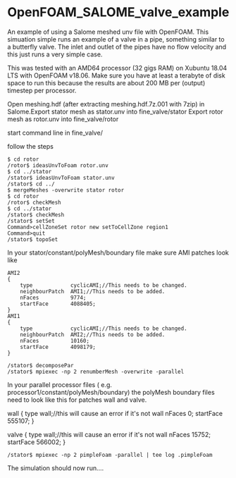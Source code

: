 # OpenFOAM_SALOME_valve_example
An example of using a Salome meshed unv file with OpenFOAM. 
This simuation simple runs an example of a valve in a pipe,
something similar to a butterfly valve. The inlet and outlet
of the pipes have no flow velocity and this just runs
a very simple case. 

This was tested with an AMD64 processor (32 gigs RAM)
on Xubuntu 18.04 LTS with OpenFOAM v18.06.
Make sure you have at least a terabyte of disk space to run
this because the results are about 200 MB per (output) timestep 
per processor.

Open meshing.hdf (after extracting meshing.hdf.7z.001 with 7zip) 
in Salome.Export stator mesh as stator.unv into fine_valve/stator
Export rotor mesh as rotor.unv into fine_valve/rotor

start command line in fine_valve/

follow the steps

	$ cd rotor 
	/rotor$ ideasUnvToFoam rotor.unv
	$ cd ../stator 
	/stator$ ideasUnvToFoam stator.unv
	/stator$ cd ../ 
	$ mergeMeshes -overwrite stator rotor
	$ cd rotor 
	/rotor$ checkMesh
	$ cd ../stator 
	/stator$ checkMesh
	/stator$ setSet
	Command>cellZoneSet rotor new setToCellZone region1
	Command>quit
	/stator$ topoSet

In your stator/constant/polyMesh/boundary file make sure AMI patches look like

	AMI2
    {
        type            cyclicAMI;//This needs to be changed.
		neighbourPatch  AMI1;//This needs to be added.
        nFaces          9774;
        startFace       4088405;
    }
    AMI1
    {
        type            cyclicAMI;//This needs to be changed.
		neighbourPatch  AMI2;//This needs to be added.
        nFaces          10160;
        startFace       4098179;
    }

	/stator$ decomposePar
	/stator$ mpiexec -np 2 renumberMesh -overwrite -parallel

In your parallel processor files ( e.g. processor1/constant/polyMesh/boundary)
the polyMesh boundary files need to look like this for patches wall and valve.

wall
    {
        type            wall;//this will cause an error if it's not wall
        nFaces          0;
        startFace       555107;
    }


 valve
    {
        type            wall;//this will cause an error if it's not wall
        nFaces          15752;
        startFace       566002;
    }
	
	
	/stator$ mpiexec -np 2 pimpleFoam -parallel | tee log .pimpleFoam

The simulation should now run....
